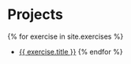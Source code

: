 # Projects

{% for exercise in site.exercises %}
-   [{{ exercise.title }}](<{{ exercise.url  | relative_url }}>)
{% endfor %}
